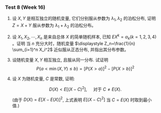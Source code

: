 ### Test 8 (Week 16)

1. 设 $X, Y$ 是相互独立的随机变量, 它们分别服从参数为 $\lambda_1, \lambda_2$ 的泊松分布, 证明 $Z=X+Y$ 服从参数为 $\lambda_1+\lambda_2$ 的泊松分布。












2. 设 $X_1, X_2, \cdots, X_n$ 是来自总体 $X$ 的简单随机样本, 已知 $E X^k=\alpha_k(k=1,2,3,4)$ 。证明 当 $n$ 充分大时，随机变量 $\displaystyle Z_n=\frac{1}{n} \sum_{i=1}^n X_i^2$ 近似服从正态分布, 并指出其分布参数。











3. 设随机变量 $X, Y$ 相互独立, 且服从同一分布. 试证明
   $$
   P\{a<\min (X, Y) \leqslant b\}=[P\{X>a\}]^2-[P\{X>b\}]^2
   $$







4. 设 $X$ 为随机变量, $C$ 是常数, 证明:

    $$
    D(X)<E\left[(X-C)^2\right], \quad \text { 对于 } C \neq E(X) \text {. }
    $$

    (由于 $D(X)=E[X-E(X)]^2$, 上式表明 $E\left[(X-C)^2\right]$ 当 $C=E(X)$ 时取到最小值.)

